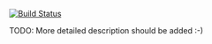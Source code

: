 [![Build Status](https://travis-ci.org/harperkej/store-app-desktop.svg?branch=master)](https://travis-ci.org/harperkej/store-app-desktop)


TODO: More detailed description should be added :-)
